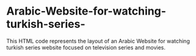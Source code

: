 # Arabic-Website-for-watching-turkish-series-
This HTML code represents the layout of an Arabic Website for watching turkish series  website focused on television series and movies. 
